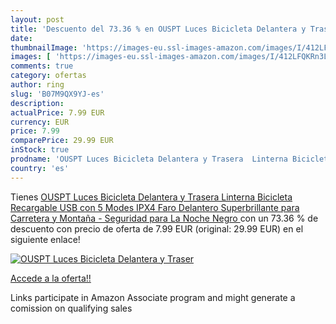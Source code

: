 ```yaml
---
layout: post
title: 'Descuento del 73.36 % en OUSPT Luces Bicicleta Delantera y Traser'
date: 
thumbnailImage: 'https://images-eu.ssl-images-amazon.com/images/I/412LFQKRn3L._SL200_.jpg'
images: [ 'https://images-eu.ssl-images-amazon.com/images/I/412LFQKRn3L._SL200_.jpg' ]
comments: true
category: ofertas
author: ring
slug: 'B07M9QX9YJ-es'
description:
actualPrice: 7.99 EUR
currency: EUR
price: 7.99
comparePrice: 29.99 EUR
inStock: true
prodname: 'OUSPT Luces Bicicleta Delantera y Trasera  Linterna Bicicleta Recargable USB con 5 Modes IPX4 Faro Delantero Superbrillante para Carretera y Montaña - Seguridad para La Noche  Negro '
country: 'es'
---
```


Tienes [OUSPT Luces Bicicleta Delantera y Trasera  Linterna Bicicleta Recargable USB con 5 Modes IPX4 Faro Delantero Superbrillante para Carretera y Montaña - Seguridad para La Noche  Negro ](https://www.amazon.es/dp/B07M9QX9YJ/?tag=tolees-21) con un 73.36 % de descuento con precio de oferta de 7.99 EUR (original: 29.99 EUR) en el siguiente enlace!

[![OUSPT Luces Bicicleta Delantera y Traser](https://images-eu.ssl-images-amazon.com/images/I/412LFQKRn3L._SL200_.jpg)](https://www.amazon.es/dp/B07M9QX9YJ/?tag=tolees-21)

[Accede a la oferta!!](https://www.amazon.es/dp/B07M9QX9YJ/?tag=tolees-21)

Links participate in Amazon Associate program and might generate a comission on qualifying sales


